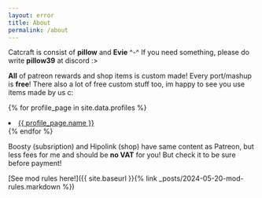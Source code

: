 ```yaml
---
layout: error
title: About
permalink: /about
---
```


Catcraft is consist of **pillow** and **Evie** ^-^ If you need something, please do write **pillow39** at discord :>

**All** of patreon rewards and shop items is custom made! Every port/mashup is **free**! There also a lot of free custom stuff too, im happy to see you use items made by us c:

{% for profile_page in site.data.profiles %}
<li><a href="{{ profile_page.link }}">{{ profile_page.name }}</a></li>
{% endfor %}
<br>
    
Boosty (subsription) and Hipolink (shop) have same content as Patreon, but less fees for me and should be **no VAT** for you! But check it to be sure before payment!

[See mod rules here!]({{ site.baseurl }}{% link _posts/2024-05-20-mod-rules.markdown %})

<style>
.error {
    text-align: unset;
}
</style>
